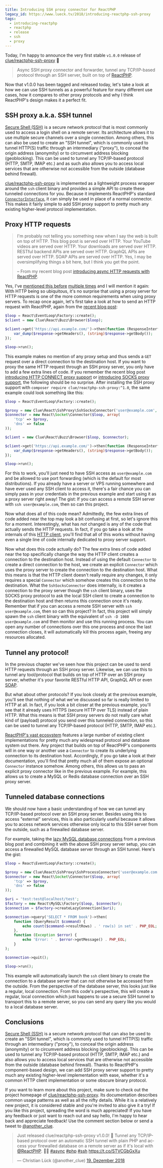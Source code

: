 ```yaml
---
title: Introducing SSH proxy connector for ReactPHP
legacy_id: https://www.lueck.tv/2018/introducing-reactphp-ssh-proxy
tags:
  - introducing-reactphp
  - reactphp
  - release
  - ssh
  - proxy
---
```


Today, I'm happy to announce the very first stable `v1.0.0` release of [clue/reactphp-ssh-proxy](https://github.com/clue/reactphp-ssh-proxy) 🎉

> Async SSH proxy connector and forwarder, tunnel any TCP/IP-based protocol through an SSH server, built on top of [ReactPHP](https://reactphp.org/).

Now that v1.0.0 has been tagged and released today, let's take a look at how we can use SSH tunnels as a powerful feature for many different use cases, how it compares to other proxy protocols and why I think ReactPHP's design makes it a perfect fit.

## SSH proxy a.k.a. SSH tunnel

[Secure Shell (SSH)](https://en.wikipedia.org/wiki/Secure_Shell) is a secure network protocol that is most commonly used to access a login shell on a remote server. Its architecture allows it to use multiple secure channels over a single connection. Among others, this can also be used to create an "SSH tunnel", which is commonly used to tunnel HTTP(S) traffic through an intermediary ("proxy"), to conceal the origin address (anonymity) or to circumvent address blocking (geoblocking). This can be used to tunnel any TCP/IP-based protocol (HTTP, SMTP, IMAP etc.) and as such also allows you to access local services that are otherwise not accessible from the outside (database behind firewall).

[clue/reactphp-ssh-proxy](https://github.com/clue/reactphp-ssh-proxy) is implemented as a lightweight process wrapper around the `ssh` client binary and provides a simple API to create these tunneled connections for you. Because it implements ReactPHP's standard [`ConnectorInterface`](https://github.com/reactphp/socket#connectorinterface), it can simply be used in place of a normal connector. This makes it fairly simple to add SSH proxy support to pretty much any existing higher-level protocol implementation.

## Proxy HTTP requests

> I'm probably not telling you something new when I say the web is built on top of HTTP. This blog post is served over HTTP. Your YouTube videos are served over HTTP. Your downloads are served over HTTP. RESTful backend APIs are served over HTTP. GraphQL APIs are served over HTTP. SOAP APIs are served over HTTP. Yes, I may be oversimplifying things a bit here, but I think you get the point.
>
> – From my recent blog post [introducing async HTTP requests with ReactPHP](https://clue.engineering/2018/introducing-reactphp-buzz).

Yes, I've [mentioned this before](https://clue.engineering/2018/introducing-reactphp-http-proxy) [multiple times](https://clue.engineering/2018/introducing-reactphp-socks) and I will mention it again: With HTTP being so ubiquitous, it's no surprise that using a proxy server for HTTP requests is one of the more common requirements when using proxy servers. To recap once again, let's first take a look at how to send an HTTP request with ReactPHP, again from the [recent blog post](https://clue.engineering/2018/introducing-reactphp-buzz):

```php
$loop = React\EventLoop\Factory::create();
$client = new Clue\React\Buzz\Browser($loop);

$client->get('https://api.example.com/')->then(function (ResponseInterface $response) {
    var_dump($response->getHeaders(), (string)$response->getBody());
});

$loop->run();
```

This example makes no mention of any proxy setup and thus sends a `GET` request over a direct connection to the destination host. If you want to proxy the same HTTP request through an SSH proxy server, you only have to add a few extra lines of code. If you remember the recent blog post [introducing HTTP CONNECT proxy support](https://clue.engineering/2018/introducing-reactphp-http-proxy) or [introducing SOCKS proxy support](https://clue.engineering/2018/introducing-reactphp-socks), the following should be no surprise. After installing the SSH proxy support with `composer require clue/reactphp-ssh-proxy:^1.0`, the same example could look something like this:

```php
$loop = React\EventLoop\Factory::create();

$proxy = new Clue\React\SshProxy\SshSocksConnector('user@example.com', $loop);
$connector = new React\Socket\Connector($loop, array(
    'tcp' => $proxy,
    'dns' => false
));

$client = new Clue\React\Buzz\Browser($loop, $connector);

$client->get('https://api.example.com/')->then(function (ResponseInterface $response) {
    var_dump($response->getHeaders(), (string)$response->getBody());
});

$loop->run();
```

For this to work, you'll just need to have SSH access as `user@example.com` and be allowed to use port forwarding (which is the default for most distributions). If you already have a server or VPS running somewhere and have ever used any SSH client to access it, there's a fair chance you can simply pass in your credentials in the previous example and start using it as a proxy server right away! The gist: If you can access a remote SSH server with `ssh user@example.com`, then so can this project.

Now what does all of this code mean? Admittedly, the few extra lines of code added near the top may look a bit confusing at first, so let's ignore this for a moment. Interestingly, what has *not* changed is any of the code that actually sends the HTTP requests. In fact, if you go take a look at the internals of this [HTTP client](https://github.com/clue/reactphp-buzz), you'll find that all of this works without having even a single line of code internally dedicated to proxy server support.

Now what does this code actually do? The few extra lines of code added near the top specifically change the way the HTTP client creates a connection to the destination host. Instead of using the default `Connector` to create a direct connection to the host, we create an explicit `Connector` which uses the proxy server to create the connection to the destination host. What this means is that the HTTP client doesn't really require any changes, it only requires a special `Connector` which somehow creates this connection to the destination. What the `SshSocksConnector` does internally, is it creates a connection to the proxy server though the `ssh` client binary, uses the SOCKS proxy protocol to ask the local SSH client to create a connection to the destination host and then returns this connection once it's ready. Remember that if you can access a remote SSH server with `ssh user@example.com`, then so can this project? In fact, this project will simply spawn the `ssh` client binary with the equivalent of `ssh -D 1080 user@example.com` and then monitor and use this running process. You can open any number of connections over this one process and once the last connection closes, it will automatically kill this process again, freeing any resources allocated.

## Tunnel any protocol!

In the previous chapter we've seen how this project can be used to send HTTP requests through an SSH proxy server. Likewise, we can use this to tunnel any tool/protocol that builds on top of HTTP over an SSH proxy server, whether it's your favorite RESTful HTTP API, GraphQL API or even [SOAP](https://clue.engineering/2018/introducing-reactphp-soap).

But what about other protocols? If you look closely at the previous example, you'll see that nothing of what we've discussed so far is really limited to HTTP at all. In fact, if you look a bit closer at the previous example, you'll see that it already uses HTTPS (secure HTTP over TLS) instead of plain HTTP. What this means is that SSH proxy servers do not really care what kind of (payload) protocol you send over this tunneled connection, so this can be used to tunnel any TCP/IP-based protocol (HTTP, SMTP, IMAP etc.).

[ReactPHP's vast ecosystem](https://github.com/reactphp/react/wiki/Users) features a large number of existing client implementations for pretty much any widespread protocol and database system out there. Any project that builds on top of ReactPHP's components will in one way or another use a `Connector` to create its underlying connection to its destination host. Accordingly, if you go take a look at their documentation, you'll find that pretty much all of them expose an optional `Connector` instance somehow. Among others, this allows us to pass an explicit proxy connector like in the previous example. For example, this allows us to create a MySQL or Redis database connection over an SSH proxy server.

## Tunneled database connections

We should now have a basic understanding of how we can tunnel any TCP/IP-based protocol over an SSH proxy server. Besides using this to access "external" services, this is also particularly useful because it allows you to access network services otherwise only local to this SSH server from the outside, such as a firewalled database server.

For example, taking the [lazy MySQL database connections](https://clue.engineering/2018/introducing-reactphp-mysql-lazy-connections) from a previous blog post and combining it with the above SSH proxy server setup, you can access a firewalled MySQL database server through an SSH tunnel. Here's the gist:

```php
$loop = React\EventLoop\Factory::create();

$proxy = new Clue\React\SshProxy\SshProcessConnector('user@example.com', $loop);
$connector = new React\Socket\Connector($loop, array(
    'tcp' => $proxy,
    'dns' => false
));

$uri = 'test:test@localhost/test';
$factory = new React\MySQL\Factory($loop, $connector);
$connection = $factory->createLazyConnection($uri);

$connection->query('SELECT * FROM book')->then(
    function (QueryResult $command) {
        echo count($command->resultRows) . ' row(s) in set' . PHP_EOL;
    },
    function (Exception $error) {
        echo 'Error: ' . $error->getMessage() . PHP_EOL;
    }
);

$connection->quit();

$loop->run();
```

This example will automatically launch the `ssh` client binary to create the connection to a database server that can not otherwise be accessed from the outside. From the perspective of the database server, this looks just like a regular, local connection. From this code's perspective, this will create a regular, local connection which just happens to use a secure SSH tunnel to transport this to a remote server, so you can send any query like you would to a local database server.

## Conclusions

[Secure Shell (SSH)](https://en.wikipedia.org/wiki/Secure_Shell) is a secure network protocol that can also be used to create an "SSH tunnel", which is commonly used to tunnel HTTP(S) traffic through an intermediary ("proxy"), to conceal the origin address (anonymity) or to circumvent address blocking (geoblocking). This can be used to tunnel any TCP/IP-based protocol (HTTP, SMTP, IMAP etc.) and also allows you to access local services that are otherwise not accessible from the outside (database behind firewall). Thanks to ReactPHP's component-based design, we can add SSH proxy server support to pretty much any existing higher-level implementation with ease, whether it's a common HTTP client implementation or some obscure binary protocol.

If you want to learn more about this project, make sure to check out the project homepage of [clue/reactphp-ssh-proxy](https://github.com/clue/reactphp-ssh-proxy). Its documentation describes common usage patterns as well as all the nifty details. While it is a relatively new project, it is considered stable and you're invited to also give it a try! If you like this project, spreading the word is much appreciated! If you have any feedback or just want to reach out and say hello, I'm happy to hear back and appreciate feedback! Use the comment section below or send a tweet to [@another_clue](https://twitter.com/another_clue).

<blockquote class="twitter-tweet" data-lang="de"><p lang="en" dir="ltr">Just released clue/reactphp-ssh-proxy v1.0.0! 🎉 Tunnel any TCP/IP-based protocol over an automatic SSH tunnel with plain PHP and access your firewalled database on a remote server as if it&#39;s local with <a href="https://twitter.com/reactphp?ref_src=twsrc%5Etfw">@ReactPHP</a>. 🐘💪 <a href="https://twitter.com/hashtag/async?src=hash&amp;ref_src=twsrc%5Etfw">#async</a> <a href="https://twitter.com/hashtag/php?src=hash&amp;ref_src=twsrc%5Etfw">#php</a> <a href="https://twitter.com/hashtag/ssh?src=hash&amp;ref_src=twsrc%5Etfw">#ssh</a> <a href="https://t.co/STVCGbGxXu">https://t.co/STVCGbGxXu</a></p>&mdash; Christian Lück (@another_clue) <a href="https://twitter.com/another_clue/status/1075486829703557122?ref_src=twsrc%5Etfw">19. Dezember 2018</a></blockquote>

